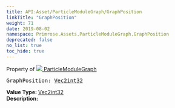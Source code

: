 ```yaml
---
title: API:Asset/ParticleModuleGraph/GraphPosition
linkTitle: "GraphPosition"
weight: 71
date: 2019-08-02
namespace: Primrose.Assets.ParticleModuleGraph.GraphPosition
deprecated: false
no_list: true
toc_hide: true
---
```

Property of <a href="/docs/api-reference/Class/ParticleModuleGraph"><img src="/icons/silk/default.png"/>&nbsp;ParticleModuleGraph</a>
<pre class="method-declaration">
GraphPosition: <a class="type" href="/docs/api-reference/DataType/Vec2int32">Vec2int32</a></pre>
<b>Value Type: </b>
<a class="type" href="/docs/api-reference/DataType/Vec2int32">Vec2int32</a>
<br/>
<b>Description: </b>